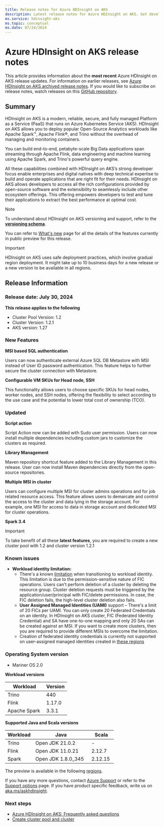 ```yaml
---
title: Release notes for Azure HDInsight on AKS  
description: Latest release notes for Azure HDInsight on AKS. Get development tips and details for Trino, Flink, Spark, and more.
ms.service: hdinsight-aks
ms.topic: conceptual
ms.date: 07/24/2024
---
```


# Azure HDInsight on AKS release notes

This article provides information about the **most recent** Azure HDInsight on AKS release updates. For information on earlier releases, see [Azure HDInsight on AKS archived release notes](./hdinsight-aks-release-notes-archive.md). If you would like to subscribe on release notes, watch releases on this [GitHub repository](https://github.com/Azure/HDInsight-on-aks/releases).

## Summary

HDInsight on AKS is a modern, reliable, secure, and fully managed Platform as a Service (PaaS) that runs on Azure Kubernetes Service (AKS). HDInsight on AKS allows you to deploy popular Open-Source Analytics workloads like Apache Spark™, Apache Flink®️, and Trino without the overhead of managing and monitoring containers.

You can build end-to-end, petabyte-scale Big Data applications span streaming through Apache Flink, data engineering and machine learning using Apache Spark, and Trino's powerful query engine.

All these capabilities combined with HDInsight on AKS’s strong developer focus enable enterprises and digital natives with deep technical expertise to build and operate applications that are right fit for their needs. HDInsight on AKS allows developers to access all the rich configurations provided by open-source software and the extensibility to seamlessly include other ecosystem offerings. This offering empowers developers to test and tune their applications to extract the best performance at optimal cost.


> [!NOTE]
> To understand about HDInsight on AKS versioning and support, refer to the **[versioning schema](../versions.md)**.

You can refer to [What's new](../whats-new.md) page for all the details of the features currently in public preview for this release.

> [!IMPORTANT]
> HDInsight on AKS uses safe deployment practices, which involve gradual region deployment. It might take up to 10 business days for a new release or a new version to be available in all regions.

## Release Information

### Release date: July 30, 2024

**This release applies to the following**

- Cluster Pool Version: 1.2
- Cluster Version: 1.2.1
- AKS version: 1.27

### New Features

**MSI based SQL authentication**

Users can now authenticate external Azure SQL DB Metastore with MSI instead of User ID password authentication. This feature helps to further secure the cluster connection with Metastore.

**Configurable VM SKUs for Head node, SSH** 

This functionality allows users to choose specific SKUs for head nodes, worker nodes, and SSH nodes, offering the flexibility to select according to the use case and the potential to lower total cost of ownership (TCO).

### Updated

**Script action**

Script Action now can be added with Sudo user permission. Users can now install multiple dependencies including custom jars to customize the clusters as required. 

**Library Management**

Maven repository shortcut feature added to the Library Management in this release. User can now install Maven dependencies directly from the open-source repositories.

**Multiple MSI in cluster**

Users can configure multiple MSI for cluster admins operations and for job related resource access. This feature allows users to demarcate and control the access to the cluster and data lying in the storage account.
For example, one MSI for access to data in storage account and dedicated MSI for cluster operations.

**Spark 3.4**  

> [!IMPORTANT]
> To take benefit of all these **latest features**, you are required to create a new cluster pool with 1.2 and cluster version 1.2.1

### Known issues

- **Workload identity limitation:**
  - There's a known [limitation](/azure/aks/workload-identity-overview#limitations) when transitioning to workload identity. This limitation is due to the permission-sensitive nature of FIC operations. Users can't perform deletion of a cluster by deleting the resource group. Cluster deletion requests must be triggered by the application/user/principal with FIC/delete permissions. In case, the FIC deletion fails, the high-level cluster deletion also fails.
  - **User Assigned Managed Identities (UAMI)** support – There's a limit of 20 FICs per UAMI. You can only create 20 Federated Credentials on an identity. In HDInsight on AKS cluster, FIC (Federated Identity Credential) and SA have one-to-one mapping and only 20 SAs can be created against an MSI. If you want to create more clusters, then you are required to provide different MSIs to overcome the limitation.
  - Creation of federated identity credentials is currently not supported on user-assigned managed identities created in [these regions](/entra/workload-id/workload-identity-federation-considerations#unsupported-regions-user-assigned-managed-identities) 

 
### Operating System version

- Mariner OS 2.0

**Workload versions**

|Workload|Version|
| -------- | -------- |
|Trino | 440 |
|Flink | 1.17.0 |
|Apache Spark | 3.3.1 |

**Supported Java and Scala versions**

|Workload |Java|Scala|
| ----------- | -------- | -------- |
|Trino |Open JDK 21.0.2  |- |
|Flink  |Open JDK 11.0.21 |2.12.7 |
|Spark  |Open JDK 1.8.0_345  |2.12.15 |

The preview is available in the following [regions](../overview.md#region-availability-public-preview).

If you have any more questions, contact [Azure Support](https://ms.portal.azure.com/#view/Microsoft_Azure_Support/HelpAndSupportBlade/~/overview) or refer to the [Support options](../hdinsight-aks-support-help.md) page. If you have product specific feedback, write us on [aka.ms/askhdinsight](https://forms.office.com/pages/responsepage.aspx?id=v4j5cvGGr0GRqy180BHbR6HHTBN7UDpEhLm8BJmDhGJURDhLWEhBVE5QN0FQRUpHWDg4ODlZSDA4RCQlQCN0PWcu).

### Next steps

- [Azure HDInsight on AKS: Frequently asked questions](../faq.md)
- [Create cluster pool and cluster](../quickstart-create-cluster.md)
